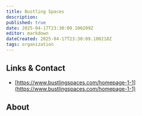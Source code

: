 ```yaml
---
title: Bustling Spaces
description: 
published: true
date: 2025-04-17T23:30:09.100209Z
editor: markdown
dateCreated: 2025-04-17T23:30:09.100218Z
tags: organization
---
```


## Links & Contact
- [https://www.bustlingspaces.com/homepage-1-1](https://www.bustlingspaces.com/homepage-1-1)

## About
